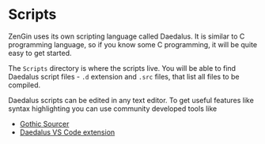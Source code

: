 # Scripts

ZenGin uses its own scripting language called Daedalus. It is similar to C programming language, so if you know some C programming, it will be quite easy to get started.

The `Scripts` directory is where the scripts live. You will be able to find Daedalus script files - `.d` extension and `.src` files, that list all files to be compiled.

Daedalus scripts can be edited in any text editor. To get useful features like syntax highlighting you can use community developed tools like 

 - [Gothic Sourcer](../tools/GothicSourcer.md)
 - [Daedalus VS Code extension](../tools/DLS.md)
